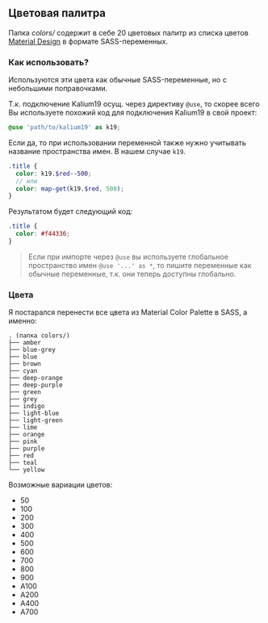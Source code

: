 ## Цветовая палитра
Папка *colors/* содержит в себе 20 цветовых палитр из списка цветов [Material Design](https://material.io/design/color/the-color-system.html) в формате SASS-переменных.

### Как использовать?
Используются эти цвета как обычные SASS-переменные, но с небольшими поправочками.

Т.к. подключение Kalium19 осущ. через директиву `@use`, то скорее всего Вы используете похожий код для подключения Kalium19 в свой проект:

```scss
@use 'path/to/kalium19' as k19;
```

Если да, то при использовании переменной также нужно учитывать
название пространства имен. В нашем случае `k19`.

```scss
.title {
  color: k19.$red--500;
  // или
  color: map-get(k19.$red, 500);
}
```

Результатом будет следующий код:
```css
.title {
  color: #f44336;
}
```

> Если при импорте через `@use` вы используете глобальное пространство имен `@use '...' as *`, то пишите переменные как обычные переменные, т.к. они теперь доступны глобально.

### Цвета
Я постарался перенести все цвета из Material Color Palette в SASS, а именно:

```
. (папка colors/)
├── amber
├── blue-grey
├── blue
├── brown
├── cyan
├── deep-orange
├── deep-purple
├── green
├── grey
├── indigo
├── light-blue
├── light-green
├── lime
├── orange
├── pink
├── purple
├── red
├── teal
└── yellow
```

Возможные вариации цветов:
- 50
- 100
- 200
- 300
- 400
- 500
- 600
- 700
- 800
- 900
- A100
- A200
- A400
- A700
